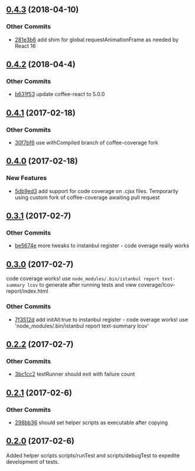 ## [0.4.3](https://github.com/littlebee/bumble-test.git/compare/0.4.2...0.4.3) (2018-04-10)


### Other Commits
* [281e3b6](https://github.com/littlebee/bumble-test.git/commit/281e3b62da931310df070ae84ba8e631aaaa8ef5) add shim for global.requestAnimationFrame as needed by React 16

## [0.4.2](https://github.com/littlebee/bumble-test.git/compare/0.4.1...0.4.2) (2018-04-4)


### Other Commits
* [b631f53](https://github.com/littlebee/bumble-test.git/commit/b631f53ef6089a7faec086d599911a4abf38d28c) update coffee-react to 5.0.0

## [0.4.1](https://github.com/littlebee/bumble-test.git/compare/0.4.0...0.4.1) (2017-02-18)


### Other Commits
* [30f7bf6](https://github.com/littlebee/bumble-test.git/commit/30f7bf6a6242801f6fc01ed163d9481e8fea2ab9) use withCompiled branch of coffee-coverage fork

## [0.4.0](https://github.com/littlebee/bumble-test.git/compare/0.3.1...0.4.0) (2017-02-18)


### New Features
* [5db9ed3](https://github.com/littlebee/bumble-test.git/commit/5db9ed3c0681567969b8d9c70dcd13df021e3b57)  add support for code coverage on .cjsx files. Temporarily using custom fork of coffee-coverage awaiting pull request

## [0.3.1](https://github.com/littlebee/bumble-test.git/compare/0.3.0...0.3.1) (2017-02-7)


### Other Commits
* [be5674e](https://github.com/littlebee/bumble-test.git/commit/be5674e516f2de632838f3077623dc46d084e5e4) more tweaks to instanbul register - code overage really works

## [0.3.0](https://github.com/littlebee/bumble-test.git/compare/0.2.2...0.3.0) (2017-02-7)
code coverage works!  use `node_modules/.bin/istanbul report text-summary lcov` to generate after running tests and view coverage/lcov-report/index.html

### Other Commits
* [7f3512d](https://github.com/littlebee/bumble-test.git/commit/7f3512dc27b4bdb4f5c933efbaa4e3e795e323b7) add initAll:true to instanbul register - code overage works!  use 'node_modules/.bin/istanbul report text-summary lcov'

## [0.2.2](https://github.com/littlebee/bumble-test.git/compare/0.2.1...0.2.2) (2017-02-7)


### Other Commits
* [3bc1cc2](https://github.com/littlebee/bumble-test.git/commit/3bc1cc2d7bbf12226e3a175e2edd252d2dd92bd0) testRunner should exit with failure count

## [0.2.1](https://github.com/littlebee/bumble-test.git/compare/0.2.0...0.2.1) (2017-02-6)


### Other Commits
* [298bb36](https://github.com/littlebee/bumble-test.git/commit/298bb36b21e7215455432e3288831e8c5efafdd0) should set helper scripts as executable after copying

## [0.2.0](https://github.com/littlebee/bumble-test.git/compare/0.0.0...0.2.0) (2017-02-6)
Added helper scripts scripts/runTest and scripts/debugTest to expedite development of tests.
